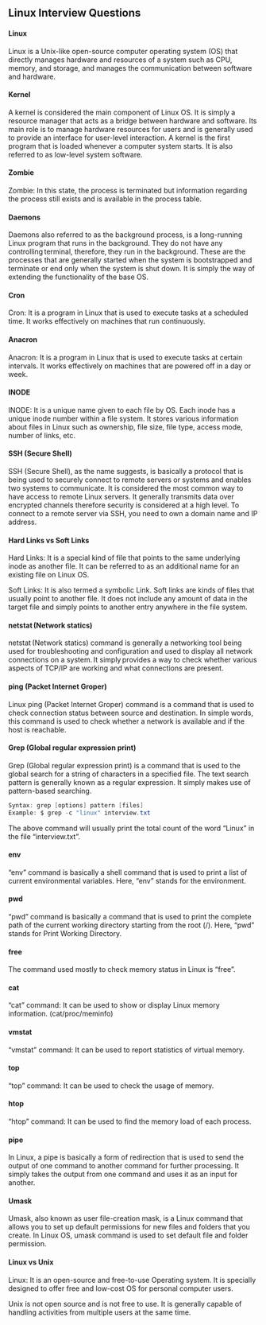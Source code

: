 ## Linux Interview Questions

#### Linux

Linux is a Unix-like open-source computer operating system (OS) that directly manages hardware and resources of a system such as CPU, memory, and storage, and manages the communication between software and hardware.

#### Kernel

A kernel is considered the main component of Linux OS. It is simply a resource manager that acts as a bridge between hardware and software. Its main role is to manage hardware resources for users and is generally used to provide an interface for user-level interaction. A kernel is the first program that is loaded whenever a computer system starts. It is also referred to as low-level system software.

#### Zombie

Zombie: In this state, the process is terminated but information regarding the process still exists and is available in the process table.

#### Daemons

Daemons also referred to as the background process, is a long-running Linux program that runs in the background. They do not have any controlling terminal, therefore, they run in the background. These are the processes that are generally started when the system is bootstrapped and terminate or end only when the system is shut down. It is simply the way of extending the functionality of the base OS.

#### Cron

Cron: It is a program in Linux that is used to execute tasks at a scheduled time. It works effectively on machines that run continuously. 

#### Anacron

Anacron: It is a program in Linux that is used to execute tasks at certain intervals. It works effectively on machines that are powered off in a day or week. 

#### INODE

INODE: It is a unique name given to each file by OS. Each inode has a unique inode number within a file system. It stores various information about files in Linux such as ownership, file size, file type, access mode, number of links, etc.  

#### SSH (Secure Shell)

SSH (Secure Shell), as the name suggests, is basically a protocol that is being used to securely connect to remote servers or systems and enables two systems to communicate. It is considered the most common way to have access to remote Linux servers. It generally transmits data over encrypted channels therefore security is considered at a high level. To connect to a remote server via SSH, you need to own a domain name and IP address.

#### Hard Links vs Soft Links

Hard Links: It is a special kind of file that points to the same underlying inode as another file. It can be referred to as an additional name for an existing file on Linux OS.

Soft Links: It is also termed a symbolic Link. Soft links are kinds of files that usually point to another file. It does not include any amount of data in the target file and simply points to another entry anywhere in the file system.

#### netstat (Network statics)

netstat (Network statics) command is generally a networking tool being used for troubleshooting and configuration and used to display all network connections on a system. It simply provides a way to check whether various aspects of TCP/IP are working and what connections are present.

#### ping (Packet Internet Groper)

Linux ping (Packet Internet Groper) command is a command that is used to check connection status between source and destination. In simple words, this command is used to check whether a network is available and if the host is reachable.

#### Grep (Global regular expression print)

Grep (Global regular expression print) is a command that is used to the global search for a string of characters in a specified file. The text search pattern is generally known as a regular expression. It simply makes use of pattern-based searching.  
```powershell
Syntax: grep [options] pattern [files] 
Example: $ grep -c "linux" interview.txt  
```
The above command will usually print the total count of the word “Linux” in the file “interview.txt”.

#### env

“env” command is basically a shell command that is used to print a list of current environmental variables. Here, “env” stands for the environment.

#### pwd

“pwd” command is basically a command that is used to print the complete path of the current working directory starting from the root (/). Here, “pwd” stands for Print Working Directory.

#### free

The command used mostly to check memory status in Linux is “free”.

#### cat

“cat” command: It can be used to show or display Linux memory information. (cat/proc/meminfo)

#### vmstat

“vmstat” command: It can be used to report statistics of virtual memory. 

#### top

“top” command: It can be used to check the usage of memory. 

#### htop

“htop” command: It can be used to find the memory load of each process. 

#### pipe

In Linux, a pipe is basically a form of redirection that is used to send the output of one command to another command for further processing. It simply takes the output from one command and uses it as an input for another.

#### Umask

Umask, also known as user file-creation mask, is a Linux command that allows you to set up default permissions for new files and folders that you create. In Linux OS, umask command is used to set default file and folder permission.

#### Linux vs Unix

Linux: It is an open-source and free-to-use Operating system. It is specially designed to offer free and low-cost OS for personal computer users.

Unix is not open source and is not free to use. It is generally capable of handling activities from multiple users at the same time.
